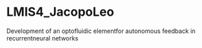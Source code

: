 # LMIS4_JacopoLeo
Development of an optofluidic elementfor autonomous feedback in recurrentneural networks
